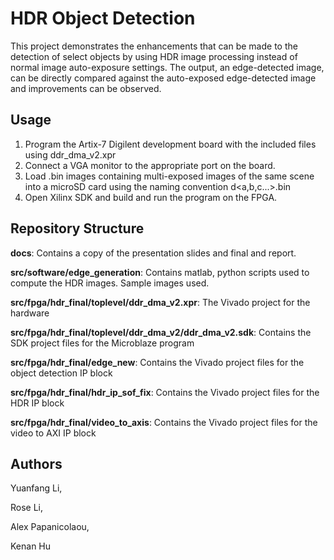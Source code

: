 HDR Object Detection
=======================================================================================

  This project demonstrates the enhancements that can be made to the detection of select objects by using HDR image processing instead of normal image auto-exposure settings. The output, an edge-detected image, can be directly compared against the auto-exposed edge-detected image and improvements can be observed.

Usage
-----

1. Program the Artix-7 Digilent development board with the included files using ddr_dma_v2.xpr
2. Connect a VGA monitor to the appropriate port on the board.
3. Load .bin images containing multi-exposed images of the same scene into a microSD card using the naming convention d<a,b,c...>.bin
4. Open Xilinx SDK and build and run the program on the FPGA.

Repository Structure
--------------------

**docs**: Contains a copy of the presentation slides and final and report.

**src/software/edge_generation**: Contains matlab, python scripts used to compute the HDR images. Sample images used.

**src/fpga/hdr_final/toplevel/ddr_dma_v2.xpr**: The Vivado project for the hardware

**src/fpga/hdr_final/toplevel/ddr_dma_v2/ddr_dma_v2.sdk**: Contains the SDK project files for the Microblaze program

**src/fpga/hdr_final/edge_new**: Contains the Vivado project files for the object detection IP block

**src/fpga/hdr_final/hdr_ip_sof_fix**: Contains the Vivado project files for the HDR IP block

**src/fpga/hdr_final/video_to_axis**: Contains the Vivado project files for the video to AXI IP block

Authors
-------

Yuanfang Li,

Rose Li,

Alex Papanicolaou,

Kenan Hu

